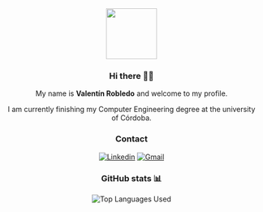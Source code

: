 <div align="center">
  
[this is for the picture]: #	
<div id="header">
<img src="https://media.giphy.com/media/M9gbBd9nbDrOTu1Mqx/giphy.gif" width="100"/>
</div>

### Hi there 👋🎉

My name is **Valentín Robledo** and welcome to my profile.

I am currently finishing my Computer Engineering degree at the university of Córdoba.

### Contact

[![Linkedin](https://img.shields.io/badge/-LinkedIn-blue?style=flat&logo=Linkedin&logoColor=white)](https://www.linkedin.com/in/valentinrb00)
[![Gmail](https://img.shields.io/badge/-Gmail-c14438?style=flat&logo=Gmail&logoColor=white)](mailto:valentinrobledo00@gmail.com)

### GitHub stats :bar_chart:

![Top Languages Used](https://github-readme-stats.vercel.app/api/top-langs/?username=valentinrb1&show_icons=true&theme=dark)

